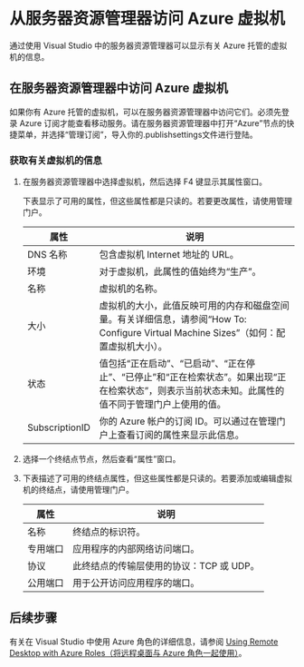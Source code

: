 <properties
   pageTitle="从服务器资源管理器访问 Azure 虚拟机 | Azure"
   description="概述如何在 Visual Studio 的服务器资源管理器中查看、创建和管理 Azure 虚拟机 (VM)。"
   services="visual-studio-online"
   documentationCenter="na"
   authors="TomArcher"
   manager="douge"
   editor="" />
<tags
   ms.service="multiple"
   ms.date="04/18/2016"
   wacn.date="05/23/2016" />

# 从服务器资源管理器访问 Azure 虚拟机

通过使用 Visual Studio 中的服务器资源管理器可以显示有关 Azure 托管的虚拟机的信息。

## 在服务器资源管理器中访问 Azure 虚拟机

如果你有 Azure 托管的虚拟机，可以在服务器资源管理器中访问它们。必须先登录 Azure 订阅才能查看移动服务。请在服务器资源管理器中打开“Azure”节点的快捷菜单，并选择“管理订阅”，导入你的.publishsettings文件进行登陆。

### 获取有关虚拟机的信息

1. 在服务器资源管理器中选择虚拟机，然后选择 F4 键显示其属性窗口。

    下表显示了可用的属性，但这些属性都是只读的。若要更改属性，请使用管理门户。

  	|属性|说明|
  	|---|---|
  	|DNS 名称|包含虚拟机 Internet 地址的 URL。|
  	|环境|对于虚拟机，此属性的值始终为“生产”。|
  	|名称|虚拟机的名称。|
  	|大小|虚拟机的大小，此值反映可用的内存和磁盘空间量。有关详细信息，请参阅“How To: Configure Virtual Machine Sizes”（如何：配置虚拟机大小）。|
  	|状态|值包括“正在启动”、“已启动”、“正在停止”、“已停止”和“正在检索状态”。如果出现“正在检索状态”，则表示当前状态未知。此属性的值不同于管理门户上使用的值。|
  	|SubscriptionID|你的 Azure 帐户的订阅 ID。可以通过在管理门户上查看订阅的属性来显示此信息。|

1. 选择一个终结点节点，然后查看“属性”窗口。

1. 下表描述了可用的终结点属性，但这些属性都是只读的。若要添加或编辑虚拟机的终结点，请使用管理门户。

  	|属性|说明|
  	|---|---|
  	|名称|终结点的标识符。|
  	|专用端口|应用程序的内部网络访问端口。|
  	|协议|此终结点的传输层使用的协议：TCP 或 UDP。|
  	|公用端口|用于公开访问应用程序的端口。|

## 后续步骤

有关在 Visual Studio 中使用 Azure 角色的详细信息，请参阅 [Using Remote Desktop with Azure Roles（将远程桌面与 Azure 角色一起使用）](/documentation/articles/vs-azure-tools-remote-desktop-roles)。

<!---HONumber=Mooncake_0503_2016-->